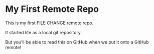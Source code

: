 # My First Remote Repo

This is my first FILE CHANGE remote repo.

It started life as a local git repository.

But you'll be able to read this on GitHub when we put it onto a GitHub remote!
